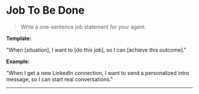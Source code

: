 # Job To Be Done

> Write a one-sentence job statement for your agent.

**Template:**

"When [situation], I want to [do this job], so I can [achieve this outcome]."

**Example:**

"When I get a new LinkedIn connection, I want to send a personalized intro message, so I can start real conversations."

---

